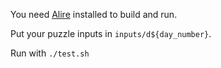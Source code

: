 You need [Alire](https://alire.ada.dev) installed to build and run.

Put your puzzle inputs in `inputs/d${day_number}`.

Run with `./test.sh`
